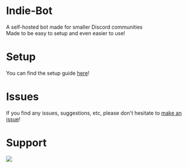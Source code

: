 # Indie-Bot
A self-hosted bot made for smaller Discord communities  
Made to be easy to setup and even easier to use!

# Setup
You can find the setup guide [here](setup.md)!

# Issues
If you find any issues, suggestions, etc, please don't hesitate to [make an issue](https://github.com/Bro-11/Indie-Bot/issues/new)!

# Support
[<img src="https://i.imgur.com/BuFKdV4.png">](https://discord.gg/vxErj6xmpJ)
